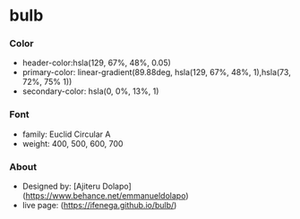 # bulb


### Color
- header-color:hsla(129, 67%, 48%, 0.05)
- primary-color: linear-gradient(89.88deg, hsla(129, 67%, 48%, 1),hsla(73, 72%, 75% 1))
- secondary-color: hsla(0, 0%, 13%, 1)

### Font

- family: Euclid Circular A
- weight: 400, 500, 600, 700

### About

- Designed by: [Ajiteru Dolapo] (https://www.behance.net/emmanueldolapo)
- live page: (https://ifenega.github.io/bulb/)